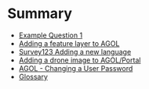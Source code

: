 <!--
This is a list of all of the questions available in the FAQ. Questions must be linked to from this file to be visible via search.
-->

# Summary

- [Example Question 1](question1.md)
- [Adding a feature layer to AGOL](add_fl_in_AGOL/index.md)
- [Survey123 Adding a new language](s123_add_new_lang/index.md)
- [Adding a drone image to AGOL/Portal](add_img_to_AGOL/index.md)
- [AGOL - Changing a User Password](chg_usr_pwd/index.md)
- [Glossary](glossary.md) <!-- Do not delete this, it appears that builds fail without this -->
